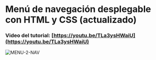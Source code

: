 # Menú de navegación desplegable con HTML y CSS (actualizado)
### Video del tutorial: [https://youtu.be/TLa3ysHWaiU](https://youtu.be/TLa3ysHWaiU)
![MENU-2-NAV](https://user-images.githubusercontent.com/85034795/141697722-aab31200-6355-4185-b858-2de4729ec1fc.png)
